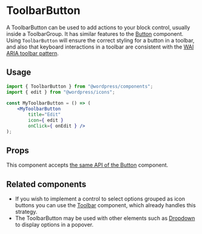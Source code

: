 # ToolbarButton

A ToolbarButton can be used to add actions to your block control, usually inside a ToolbarGroup. It has similar features to the [Button](/packages/components/src/button/README.md) component. Using `ToolbarButton` will ensure the correct styling for a button in a toolbar, and also that keyboard interactions in a toolbar are consistent with the [WAI ARIA toolbar pattern](https://www.w3.org/TR/wai-aria-practices/#toolbar).

## Usage

```jsx
import { ToolbarButton } from "@wordpress/components";
import { edit } from "@wordpress/icons";
 
const MyToolbarButton = () => (
    <MyToolbarButton
        title="Edit"
        icon={ edit }
        onClick={ onEdit } />
);
```

## Props

This component accepts [the same API of the Button](https://developer.wordpress.org/block-editor/components/button/#props) component.

## Related components

* If you wish to implement a control to select options grouped as icon buttons you can use the [Toolbar](https://developer.wordpress.org/block-editor/components/toolbar/) component, which already handles this strategy.
* The ToolbarButton may be used with other elements such as [Dropdown](https://developer.wordpress.org/block-editor/components/dropdown/) to display options in a popover.
